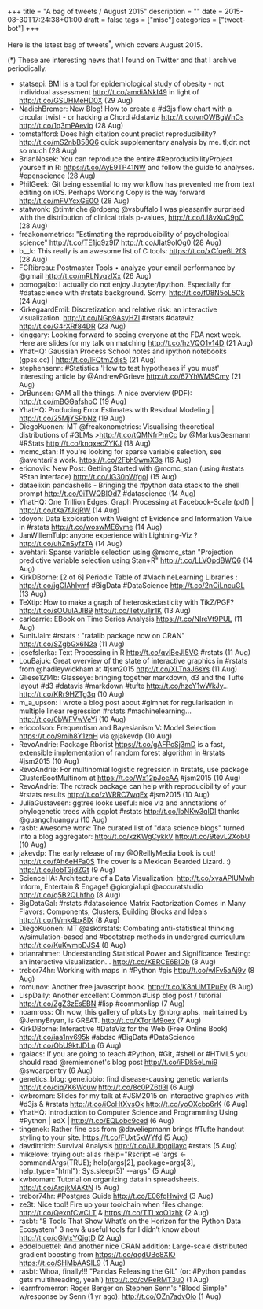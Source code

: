 +++
title = "A bag of tweets / August 2015"
description = ""
date = 2015-08-30T17:24:38+01:00
draft = false
tags = ["misc"]
categories = ["tweet-bot"]
+++

Here is the latest bag of tweets<sup>*</sup>, which covers August 2015.

<!--more-->

(*) These are interesting news that I found on Twitter and that I archive periodically.

* statsepi: BMI is a tool for epidemiological study of obesity - not individual assessment <http://t.co/amdiANkI49> in light of <http://t.co/GSUHMeHD0X> (29 Aug)
* NadiehBremer: New Blog! How to create a #d3js flow chart with a circular twist - or hacking a Chord #dataviz <http://t.co/vnOWBgWhCs> <http://t.co/1q3mPAevio> (28 Aug)
* tomstafford: Does high citation count predict reproducibility? <http://t.co/mS2nbB58Q6> quick supplementary analysis by me. tl;dr: not so much (28 Aug)
* BrianNosek: You can reproduce the entire #ReproducibilityProject yourself in R: <https://t.co/AyE9TP41NW> and follow the guide to analyses. #openscience (28 Aug)
* PhilGeek: Git being essential to my workflow has prevented me from text editing on iOS. Perhaps Working Copy is the way forward <http://t.co/mFVYcxGE0O> (28 Aug)
* statwonk: @timtriche @rdpeng @vsbuffalo I was pleasantly surprised with the distribution of clinical trials p-values, <http://t.co/LI8vXuC9pC> (28 Aug)
* freakonometrics: "Estimating the reproducibility of psychological science" <http://t.co/TE1jq9z9I7> <http://t.co/JIat9oIOg0> (28 Aug)
* b__k: This really is an awesome list of C tools: <https://t.co/xCfqe6L2fS> (28 Aug)
* FGRibreau: Postmaster Tools • analyze your email performance by @gmail <http://t.co/mRLNyqzlXx> (26 Aug)
* pomogajko: I actually do not enjoy Jupyter/Ipython. Especially for #datascience with #rstats background. Sorry.
<http://t.co/f08N5oL5Ck> (24 Aug)
* KirkegaardEmil: Discretization and relative risk: an interactive visualization. <http://t.co/NGp9AsyHZl> #rstats #dataviz <http://t.co/G4rXRf84DR> (23 Aug)
* kinggary: Looking forward to seeing everyone at the FDA next week. Here are slides for my talk on matching <http://t.co/hzVQO1v14D> (21 Aug)
* YhatHQ: Gaussian Process School notes and ipython notebooks (gpss.cc) | <http://t.co/lFQtmZdjs5> (21 Aug)
* stephensenn: #Statistics 'How to test hypotheses if you must' Interesting article by @AndrewPGrieve  <http://t.co/67YhWMSCmy> (21 Aug)
* DrBunsen: GAM all the things. A nice overview (PDF): <http://t.co/mBGGafshpC> (19 Aug)
* YhatHQ: Producing Error Estimates with Residual Modeling | <http://t.co/25MjYSPbNz> (19 Aug)
* DiegoKuonen: MT @freakonometrics: Visualising theoretical distributions of #GLMs ><http://t.co/tQMNfrPmCc> by @MarkusGesmann #RStats <http://t.co/knqxecZYKJ> (18 Aug)
* mcmc_stan: If you're looking for sparse variable selection, see @avehtari's work. <https://t.co/2Fbh9wmX3s> (16 Aug)
* ericnovik: New Post: Getting Started with @mcmc_stan (using #rstats RStan interface) <http://t.co/JG30pWfgoI> (15 Aug)
* dataelixir: pandashells - Bringing the #python data stack to the shell prompt <http://t.co/0iTWQBIOd7> #datascience (14 Aug)
* YhatHQ: One Trillion Edges: Graph Processing at Facebook-Scale (pdf) | <http://t.co/tXa7fJkjRW> (14 Aug)
* tdoyon: Data Exploration with Weight of Evidence and Information Value in #rstats <http://t.co/woswME6yme> (14 Aug)
* JanWillemTulp: anyone experience with Lightning-Viz ? <http://t.co/uhZnSyfzTA> (14 Aug)
* avehtari: Sparse variable selection using @mcmc_stan "Projection predictive variable selection using Stan+R" <http://t.co/LLVOpdBWQ6> (14 Aug)
* KirkDBorne: [2 of 6] Periodic Table of #MachineLearning Libraries : <http://t.co/jgCIAhIymf> #BigData #DataScience <http://t.co/2nCiLncuGL> (13 Aug)
* TeXtip: How to make a graph of heteroskedasticity with TikZ/PGF? <http://t.co/sOUuIAJIB9> <http://t.co/Tetyu1jr1K> (13 Aug)
* carlcarrie: EBook on Time Series Analysis <https://t.co/NIreVt9PUL> (11 Aug)
* SunitJain: #rstats :  "rafalib package now on CRAN" <http://t.co/SZgbGx6N2a> (11 Aug)
* josefslerka: Text Processing in R <http://t.co/qvlBeJI5VG> #rstats (11 Aug)
* LouBajuk: Great overview of the state of interactive graphics in #rstats from @hadleywickham at #jsm2015 <http://t.co/XLTnaJ6sYs> (11 Aug)
* Gliese1214b: Glasseye: bringing together markdown, d3 and the Tufte layout #d3 #datavis #markdown #tufte <http://t.co/hzoY1wWkJy>… <http://t.co/KRr9HZTg3q> (10 Aug)
* m_a_upson: I wrote a blog post about #glmnet for regularisation in multiple linear regression #rstats #machinelearning... <http://t.co/0bWFVwVeYi> (10 Aug)
* ericcolson: Frequentism and Bayesianism V: Model Selection <https://t.co/9mih8Y1zqH> via @jakevdp (10 Aug)
* RevoAndrie: Package Rborist <https://t.co/gAFPcSj3mD> is a fast, extensible implementation of random forest algorithm in #rstats #jsm2015 (10 Aug)
* RevoAndrie: For multinomial logistic regression in #rstats, use package ClusterBootMultinom at <https://t.co/Wx12pJoeAA> #jsm2015 (10 Aug)
* RevoAndrie: The rctrack package can help with reproducibility of your #rstats results <http://t.co/zWRRC7wqEx> #jsm2015 (10 Aug)
* JuliaGustavsen: ggtree looks useful: nice viz and annotations of phylogenetic trees with ggplot  #rstats <http://t.co/lbNKw3qIDI>  thanks @guangchuangyu (10 Aug)
* rasbt: Awesome work: The curated list of "data science blogs" turned into a blog aggregator: <http://t.co/xzKWgCykkV> <http://t.co/9tevL2XobU> (10 Aug)
* jakevdp: The early release of my @OReillyMedia book is out! <http://t.co/fAh6eHFa0S> The cover is a Mexican Bearded Lizard. :) <http://t.co/IobT3jdZGt> (9 Aug)
* ScienceHA: Architecture of a Data Visualization: <http://t.co/xyaAPlUMwh> Inform, Entertain & Engage! @giorgialupi @accuratstudio <http://t.co/q5B2QLhfho> (8 Aug)
* BigDataGal: #rstats #datascience Matrix Factorization Comes in Many Flavors: Components, Clusters, Building Blocks and Ideals <http://t.co/1Vmk4bx8IX> (8 Aug)
* DiegoKuonen: MT @askdrstats: Combating anti-statistical thinking w/simulation-based and #bootstrap methods in undergrad curriculum <http://t.co/KuKwmpDJS4> (8 Aug)
* brianrahmer: Understanding Statistical Power and Significance Testing: an interactive visualization... <http://t.co/KERCE6BIQb> (8 Aug)
* trebor74hr: Working with maps in #Python #gis <http://t.co/wlFv5aAj9v> (8 Aug)
* romunov: Another free javascript book. <http://t.co/K8nUMTPuFy> (8 Aug)
* LispDaily: Another excellent Common #Lisp blog post / tutorial <http://t.co/ZgZ3zEsEBN> #lisp #commonlisp (7 Aug)
* noamross: Oh wow, this gallery of plots by @nbrgraphs, maintained by @JennyBryan, is GREAT. <http://t.co/XTqrIM9oex> (7 Aug)
* KirkDBorne: Interactive #DataViz for the Web (Free Online Book) <http://t.co/iaa1nv695k> #abdsc #BigData #DataScience <http://t.co/ObU9ktJDLn> (6 Aug)
* rgaiacs: If you are going to teach #Python, #Git, #shell or #HTML5 you should read @remiemonet's blog post <http://t.co/iPDk5eLmi9> @swcarpentry (6 Aug)
* genetics_blog: gene.iobio: find disease-causing genetic variants <http://t.co/diq7K6Wcuw> <http://t.co/8c0PZ6tl3l> (6 Aug)
* kwbroman: Slides for my talk at #JSM2015 on interactive graphics with #d3js & #rstats <http://t.co/iCoHtXvsOk> <http://t.co/yoOXcbp6rK> (6 Aug)
* YhatHQ: Introduction to Computer Science and Programming Using #Python | edX | <http://t.co/EQLobc9ced> (6 Aug)
* tingenek: Rather fine css from @daveliepmann brings #Tufte handout styling to your site. <https://t.co/FUxt5xWYfd> (5 Aug)
* davdittrich: Survival Analysis <http://t.co/UUbgqiIayc> #rstats (5 Aug)
* mikelove: trying out: alias rhelp="Rscript -e 'args <- commandArgs(TRUE); help(args[2], package=args[3], help_type=\"html\"); Sys.sleep(5)' --args" (5 Aug)
* kwbroman: Tutorial on organizing data in spreadsheets. <http://t.co/ArqjkMAKtN> (5 Aug)
* trebor74hr: #Postgres Guide <http://t.co/E06fgHwjyd> (3 Aug)
* ze3t: Nice tool! Fire up your toolchain when files change: <http://t.co/QexnfCwCLT> & <https://t.co/TTLxoO1zhk> (2 Aug)
* rasbt: “8 Tools That Show What’s on the Horizon for the Python Data Ecosystem”  3 new & useful tools for I didn’t know about <http://t.co/oGMxYQjgtD> (2 Aug)
* eddelbuettel: And another nice CRAN addition: Large-scale distributed gradient boosting from <https://t.co/qqdUBe8XIO>  <https://t.co/SHMbAASIL9> (1 Aug)
* rasbt: Whoa, finally!!! "Pandas Releasing the GIL" (or: #Python pandas gets multihreading, yeah!) <http://t.co/cVReRMT3u0> (1 Aug)
* learnfromerror: Roger Berger on Stephen Senn's "Blood Simple" w/response by Senn (1 yr ago): <http://t.co/OZn7advOlo> (1 Aug)

